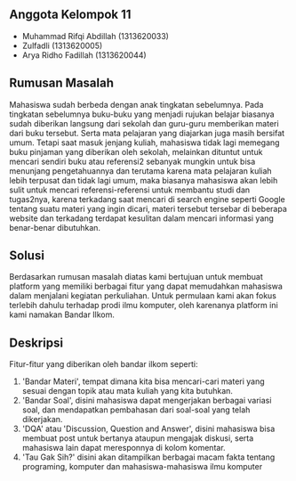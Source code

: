 ## Anggota Kelompok 11
- Muhammad Rifqi Abdillah (1313620033)
- Zulfadli (1313620005)
- Arya Ridho Fadillah (1313620044)

## Rumusan Masalah
Mahasiswa sudah berbeda dengan anak tingkatan sebelumnya. Pada tingkatan sebelumnya buku-buku yang menjadi rujukan belajar biasanya sudah diberikan langsung dari sekolah dan guru-guru memberikan materi dari buku tersebut. Serta mata pelajaran yang diajarkan juga masih bersifat umum. Tetapi saat masuk jenjang kuliah, mahasiswa tidak lagi memegang buku pinjaman yang diberikan oleh sekolah, melainkan dituntut untuk mencari sendiri buku atau referensi2 sebanyak mungkin untuk bisa menunjang pengetahuannya dan terutama karena mata pelajaran kuliah lebih terpusat dan tidak lagi umum, maka biasanya mahasiswa akan lebih sulit untuk mencari referensi-referensi untuk membantu studi dan tugas2nya, karena terkadang saat mencari di search engine seperti Google tentang suatu materi yang ingin dicari, materi tersebut tersebar di beberapa website dan terkadang terdapat kesulitan dalam mencari informasi yang benar-benar dibutuhkan.

## Solusi
Berdasarkan rumusan masalah diatas kami bertujuan untuk membuat platform yang memiliki berbagai fitur yang dapat memudahkan mahasiswa dalam menjalani kegiatan perkuliahan. Untuk permulaan kami akan fokus terlebih dahulu terhadap prodi ilmu komputer, oleh karenanya platform ini kami namakan Bandar Ilkom.

## Deskripsi
Fitur-fitur yang diberikan oleh bandar ilkom seperti:
1. 'Bandar Materi', tempat dimana kita bisa mencari-cari materi yang sesuai dengan topik atau mata kuliah yang kita butuhkan.
2. 'Bandar Soal', disini mahasiswa dapat mengerjakan berbagai variasi soal, dan mendapatkan pembahasan dari soal-soal yang telah dikerjakan.
3. 'DQA' atau 'Discussion, Question and Answer', disini mahasiswa bisa membuat post untuk bertanya ataupun mengajak diskusi, serta mahasiswa lain dapat meresponnya di kolom komentar.
4. 'Tau Gak Sih?' disini akan ditampilkan berbagai macam fakta tentang programing, komputer dan mahasiswa-mahasiswa ilmu komputer 




